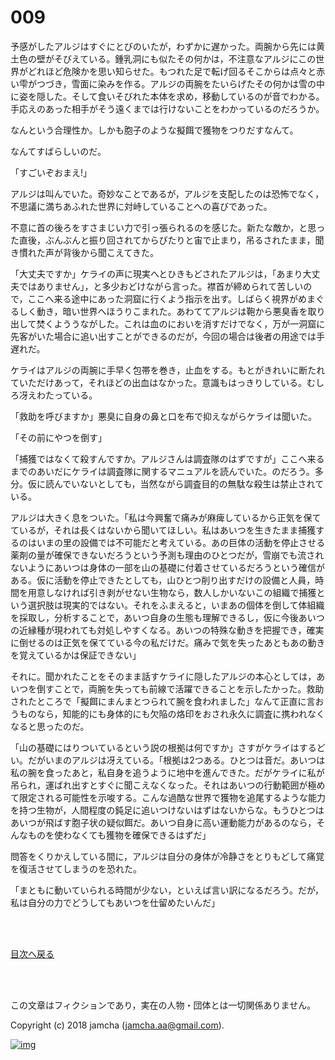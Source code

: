 # 009

予感がしたアルジはすぐにとびのいたが，わずかに遅かった。両腕から先には黄土色の壁がそびえている。鍾乳洞にも似たその何かは，不注意なアルジにこの世界がどれほど危険かを思い知らせた。もつれた足で転げ回るそこからは点々と赤い雫がつづき，雪面に染みを作る。アルジの両腕をたいらげたその何かは雪の中に姿を隠した。そして食いそびれた本体を求め，移動しているのが音でわかる。手応えのあった相手がそう遠くまでは行けないことをわかっているのだろうか。  

なんという合理性か。しかも胞子のような擬餌で獲物をつりだすなんて。  

なんてすばらしいのだ。  

「すごいぞおまえ!」  

アルジは叫んでいた。奇妙なことであるが，アルジを支配したのは恐怖でなく，不思議に満ちあふれた世界に対峙していることへの喜びであった。  

不意に首の後ろをすさまじい力で引っ張られるのを感じた。新たな敵か，と思った直後，ぶんぶんと振り回されてからぴたりと宙で止まり，吊るされたまま，聞き慣れた声が背後から聞こえてきた。  

「大丈夫ですか」ケライの声に現実へとひきもどされたアルジは，「あまり大丈夫ではありません」，と多少おどけながら言った。襟首が締められて苦しいので，ここへ来る途中にあった洞窟に行くよう指示を出す。しばらく視界がめまぐるしく動き，暗い世界へほうりこまれた。あわててアルジは鞄から悪臭香を取り出して焚くよううながした。これは血のにおいを消すだけでなく，万が一洞窟に先客がいた場合に追い出すことができるのだが，今回の場合は後者の用途では手遅れだ。  

ケライはアルジの両腕に手早く包帯を巻き，止血をする。もとがきれいに断たれていただけあって，それほどの出血はなかった。意識もはっきりしている。むしろ冴えわたっている。  

「救助を呼びますか」悪臭に自身の鼻と口を布で抑えながらケライは聞いた。  

「その前にやつを倒す」  

「捕獲ではなくて殺すんですか。アルジさんは調査隊のはずですが」ここへ来るまでのあいだにケライは調査隊に関するマニュアルを読んでいた。のだろう。多分。仮に読んでいないとしても，当然ながら調査目的の無駄な殺生は禁止されている。  

アルジは大きく息をついた。「私は今興奮で痛みが麻痺しているから正気を保てているが，それは長くはないから聞いてほしい。私はあいつを生きたまま捕獲するのはいまの里の設備では不可能だと考えている。あの巨体の活動を停止させる薬剤の量が確保できないだろうという予測も理由のひとつだが，雪崩でも流されないようにあいつは身体の一部を山の基礎に付着させているだろうという確信がある。仮に活動を停止できたとしても，山ひとつ削り出すだけの設備と人員，時間を用意しなければ引き剥がせない生物なら，数人しかいないこの組織で捕獲という選択肢は現実的ではない。それをふまえると，いまあの個体を倒して体組織を採取し，分析することで，あいつ自身の生態も理解できるし，仮に今後あいつの近縁種が現われても対処しやすくなる。あいつの特殊な動きを把握でき，確実に倒せるのは正気を保てている今の私だけだ。痛みで気を失ったあともあの動きを覚えているかは保証できない」  

それに。聞かれたことをそのまま話すケライに隠したアルジの本心としては，あいつを倒すことで，両腕を失っても前線で活躍できることを示したかった。救助されたところで「擬餌にまんまとつられて腕を食われました」なんて正直に言おうものなら，知能的にも身体的にも欠陥の烙印をおされ永久に調査に携われなくなると思ったのだ。  

「山の基礎にはりついているという説の根拠は何ですか」さすがケライはするどい。だがいまのアルジは冴えている。「根拠は2つある。ひとつは音だ。あいつは私の腕を食ったあと，私自身を追うように地中を進んできた。だがケライに私が吊られ，運ばれ出すとすぐに聞こえなくなった。それはあいつの行動範囲が極めて限定される可能性を示唆する。こんな過酷な世界で獲物を追尾するような能力を持つ生物が，人間程度の鈍足に追いつけないはずはないからな。もうひとつはあいつが飛ばす胞子状の疑似餌だ。あいつ自身に高い運動能力があるのなら，そんなものを使わなくても獲物を確保できるはずだ」  

問答をくりかえしている間に，アルジは自分の身体が冷静さをとりもどして痛覚を復活させてしまうのを恐れた。  

「まともに動いていられる時間が少ない，といえば言い訳になるだろう。だが，私は自分の力でどうしてもあいつを仕留めたいんだ」  

<br>  
<br>  

[目次へ戻る](https://github.com/jamcha-aa/OblivionReports/blob/master/README.md)  

<br>  
<br>  

この文章はフィクションであり，実在の人物・団体とは一切関係ありません。  

Copyright (c) 2018 jamcha (jamcha.aa@gmail.com).  

[![img](http://i.creativecommons.org/l/by-nc-sa/4.0/88x31.png)](http://creativecommons.org/licenses/by-nc-sa/4.0/deed)